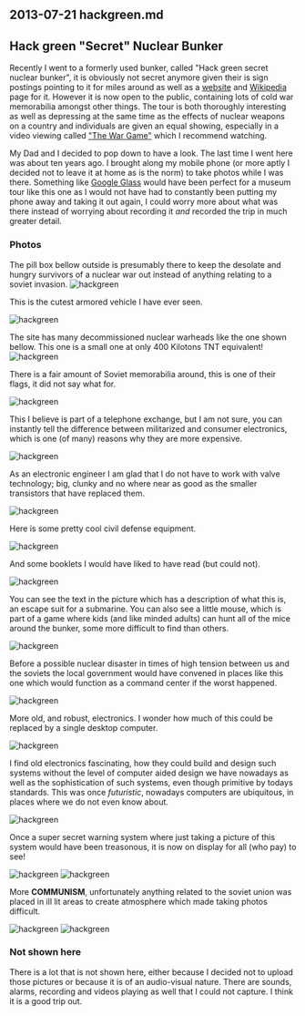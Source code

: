 ## 2013-07-21 hackgreen.md

## Hack green "Secret" Nuclear Bunker

Recently I went to a formerly used bunker, called "Hack green secret nuclear
bunker", it is obviously not secret anymore given their is sign postings
pointing to it for miles around as well as a [website][] and [Wikipedia][] page
for it. However it is now open to the public, containing lots of cold war
memorabilia amongst other things. The tour is both thoroughly interesting as
well as depressing at the same time as the effects of nuclear weapons on a
country and individuals are given an equal showing, especially in a video
viewing called ["The War Game"][] which I recommend watching.

My Dad and I decided to pop down to have a look. The last time I went here was
about ten years ago. I brought along my mobile phone (or more aptly I decided
not to leave it at home as is the norm) to take photos while I was there.
Something like [Google Glass][] would have been perfect for a museum tour like
this one as I would not have had to constantly been putting my phone away and
taking it out again, I could worry more about what was there instead of worrying
about recording it *and* recorded the trip in much greater detail.

### Photos

The pill box bellow outside is presumably there to keep the desolate and hungry
survivors of a nuclear war out instead of anything relating to a soviet 
invasion.
![hackgreen](/img/jpg/hackgreen/IMG_20130720_110514.jpg "Pill box outside")

This is the cutest armored vehicle I have ever seen. 

![hackgreen](/img/jpg/hackgreen/IMG_20130720_110817.jpg "Small armored vechile
in the atrium")

The site has many decommissioned nuclear warheads like the one shown bellow.
This one is a small one at only 400 Kilotons TNT equivalent!
![hackgreen](/img/jpg/hackgreen/IMG_20130720_110841.jpg "400 Kiloton Nuclear
Warhead")

There is a fair amount of Soviet memorabilia around, this is one of their flags,
it did not say what for.

![hackgreen](/img/jpg/hackgreen/IMG_20130720_111125.jpg "COMMUNISM!")

This I believe is part of a telephone exchange, but I am not sure, you can
instantly tell the difference between militarized and consumer electronics,
which is one (of many) reasons why they are more expensive.

![hackgreen](/img/jpg/hackgreen/IMG_20130720_113027.jpg "Robust electronics")

As an electronic engineer I am glad that I do not have to work with valve
technology; big, clunky and no where near as good as the smaller transistors
that have replaced them.

![hackgreen](/img/jpg/hackgreen/IMG_20130720_113151.jpg "Valves! The technology
of the future!")

Here is some pretty cool civil defense equipment.

![hackgreen](/img/jpg/hackgreen/IMG_20130720_113635.jpg "Civil defense
equipment")

And some booklets I would have liked to have read (but could not).

![hackgreen](/img/jpg/hackgreen/IMG_20130720_113729.jpg "Civil defense booklets")

You can see the text in the picture which has a description of what this is, an
escape suit for a submarine. You can also see a little mouse, which is part of a
game where kids (and like minded adults) can hunt all of the mice around the
bunker, some more difficult to find than others.

![hackgreen](/img/jpg/hackgreen/IMG_20130720_114049.jpg "Soviet submarine escape
suit and a mouse")

Before a possible nuclear disaster in times of high tension between us and the
soviets the local government would have convened in places like this one which
would function as a command center if the worst happened. 

![hackgreen](/img/jpg/hackgreen/IMG_20130720_115247.jpg "A very 1980s command
center")

More old, and robust, electronics. I wonder how much of this could be replaced
by a single desktop computer.

![hackgreen](/img/jpg/hackgreen/IMG_20130720_115351.jpg "Bikini state Red!")

I find old electronics fascinating, how they could build and design such systems
without the level of computer aided design we have nowadays as well as the
sophistication of such systems, even though primitive by todays standards. This
was once *futuristic*, nowadays computers are ubiquitous, in places where we do
not even know about.

![hackgreen](/img/jpg/hackgreen/IMG_20130720_124942.jpg "Computer, they are not
built like they used to be, they're built better!")

Once a super secret warning system where just taking a picture of this system
would have been treasonous, it is now on display for all (who pay) to see!

![hackgreen](/img/jpg/hackgreen/IMG_20130720_125427.jpg "Early Warning System
moved from RAF Wycome")
![hackgreen](/img/jpg/hackgreen/IMG_20130720_125436.jpg "Early Warning System,
different shot")

More **COMMUNISM**, unfortunately anything related to the soviet union was
placed in ill lit areas to create atmosphere which made taking photos difficult.

![hackgreen](/img/jpg/hackgreen/IMG_20130720_125823.jpg "More COMMUNISM!")
![hackgreen](/img/jpg/hackgreen/IMG_20130720_125840.jpg "Even *more* COMMUNISM!")


### Not shown here

There is a lot that is not shown here, either because I decided not to upload
those pictures or because it is of an audio-visual nature. There are sounds,
alarms, recording and videos playing as well that I could not capture. I think
it is a good trip out.

[website]: http://www.hackgreen.co.uk/
[Wikipedia]: https://en.wikipedia.org/wiki/Hack_Green_Secret_Nuclear_Bunker
["The War Game"]: https://www.youtube.com/watch?v=geva0lLP-Zs 
[Google Glass]: https://en.wikipedia.org/wiki/Google_Glass
